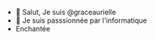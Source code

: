 - 👋 Salut, Je suis @graceaurielle
- 👀 Je suis passsionnée par l'informatique
- Enchantée


<!---
graceaurielle/graceaurielle is a ✨ special ✨ repository because its `README.md` (this file) appears on your GitHub profile.
You can click the Preview link to take a look at your changes.
--->
